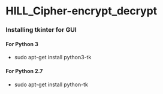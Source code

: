 # HILL_Cipher-encrypt_decrypt

### Installing  tkinter for GUI

#### For Python 3
* sudo apt-get install python3-tk
#### For Python 2.7
* sudo apt-get install python-tk




